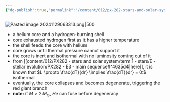 ```yaml
---
{"dg-publish":true,"permalink":"/content/012/px-282-stars-and-solar-system/term-1-stars/e-stellar-evolution/px-282-e5a-post-main-sequence-evolution/","noteIcon":"1","created":"2024-11-25T10:50:32.000+00:00","updated":"2024-12-04T21:16:26.270+00:00"}
---
```


![Pasted image 20241129063313.png|500](/img/user/pics/Pasted%20image%2020241129063313.png)
- a helium core and a hydrogen-burning shell
- core exhausted hydrogen first as it has a higher temperature
- the shell feeds the core with helium
- core grows until thermal pressure cannot support it
- the core is inert and isothermal with no luminosity coming out of it
- from [[content/012/PX282 - stars and solar system/term 1 - stars/E - stellar evolution/PX282 - E3 - main sequence#^4635d4\|here]], it is known that $L \propto \frac{dT}{dr} \implies \frac{dT}{dr} = 0:$ isothermal
- eventually, the core collapses and becomes degenerate, triggering the red giant branch
- **note:** if ${} M>2\,M_{\odot} {}$, $He$ can fuse before degeneracy
